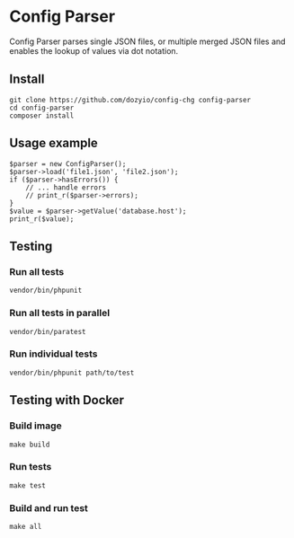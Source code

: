 # Config Parser

Config Parser parses single JSON files, or multiple merged JSON files and
enables the lookup of values via dot notation.

## Install
```
git clone https://github.com/dozyio/config-chg config-parser
cd config-parser
composer install
```

## Usage example

```
$parser = new ConfigParser();
$parser->load('file1.json', 'file2.json');
if ($parser->hasErrors()) {
    // ... handle errors
    // print_r($parser->errors);
}
$value = $parser->getValue('database.host');
print_r($value);
```

## Testing

### Run all tests
```
vendor/bin/phpunit
```

### Run all tests in parallel
```
vendor/bin/paratest
```

### Run individual tests
```
vendor/bin/phpunit path/to/test
```

## Testing with Docker

### Build image
```
make build
```

### Run tests
```
make test
```

### Build and run test
```
make all
```
